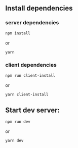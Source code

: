 ## Install dependencies 

### server dependencies
```sh
npm install 
```
or 
```sh
yarn 
```
### client dependencies
```sh
npm run client-install
```
or
```sh
yarn client-install
```

## Start dev server:
```sh
npm run dev
```
or
```sh
yarn dev
```